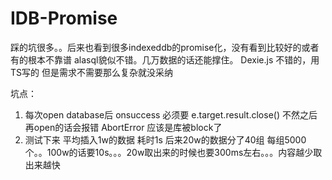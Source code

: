 # IDB-Promise
踩的坑很多。。后来也看到很多indexeddb的promise化，没有看到比较好的或者有的根本不靠谱
alasql貌似不错。几万数据的话还能撑住。 Dexie.js 不错的，用TS写的 但是需求不需要那么复杂就没采纳


坑点：
 1.  每次open database后 onsuccess 必须要 e.target.result.close()  不然之后再open的话会报错 AbortError  应该是库被block了
 2.   测试下来  平均插入1w的数据 耗时1s   后来20w的数据分了40组 每组5000个。。100w的话要10s。。。20w取出来的时候也要300ms左右。。。内容越少取出来越快
